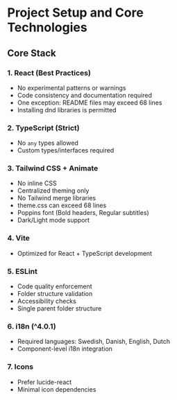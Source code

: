 
# Project Setup and Core Technologies

## Core Stack

### 1. React (Best Practices)
- No experimental patterns or warnings
- Code consistency and documentation required
- One exception: README files may exceed 68 lines
- Installing dnd libraries is permitted

### 2. TypeScript (Strict)
- No `any` types allowed
- Custom types/interfaces required

### 3. Tailwind CSS + Animate
- No inline CSS
- Centralized theming only
- No Tailwind merge libraries
- theme.css can exceed 68 lines
- Poppins font (Bold headers, Regular subtitles)
- Dark/Light mode support

### 4. Vite
- Optimized for React + TypeScript development

### 5. ESLint
- Code quality enforcement
- Folder structure validation
- Accessibility checks
- Single parent folder structure

### 6. i18n (^4.0.1)
- Required languages: Swedish, Danish, English, Dutch
- Component-level i18n integration

### 7. Icons
- Prefer lucide-react
- Minimal icon dependencies

